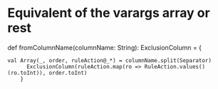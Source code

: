 # Equivalent of the varargs array or rest

def fromColumnName(columnName: String): ExclusionColumn = {
```
val Array(_, order, ruleAction@_*) = columnName.split(Separator)
      ExclusionColumn(ruleAction.map(ro => RuleAction.values()(ro.toInt)), order.toInt)
    }
```
